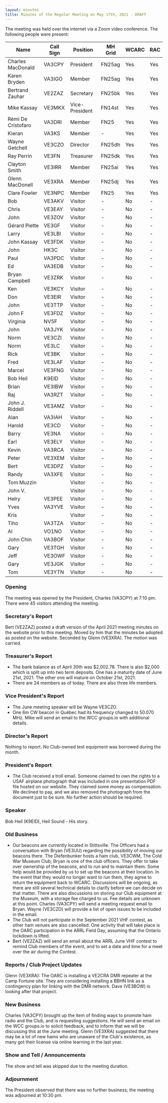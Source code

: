 ```yaml
---
layout: minutes
title: Minutes of the Regular Meeting on May 17th, 2021 - DRAFT
---
```

The meeting was held over the internet via a Zoom video conference.
The following people were present:

| Name                   | Call Sign  | Position         | MH Grid | WCARC | RAC |
|------------------------|------------|------------------|---------|-------|-----|
| Charles MacDonald      | VA3CPY     | President        | FN25ag  | Yes   | Yes |
| Karen Bryden           | VA3IGO     | Member           | FN25ag  | Yes   | Yes |
| Bertrand Zauhar        | VE2ZAZ     | Secretary        | FN25bk  | Yes   | Yes |
| Mike Kassay            | VE3MKX     | Vice-President   | FN14st  | Yes   | Yes |
| Rémi De Cristofaro     | VA3DRI     | Member           | FN25    | Yes   | Yes |
| Kieran                 | VA3KS      | Member           |   -     | Yes   | Yes |
| Wayne Getchell         | VE3CZO     | Director         | FN25dh  | Yes   | Yes |
| Ray Perrin             | VE3FN      | Treasurer        | FN25dk  | Yes   | Yes |
| Clayton Smith          | VE3IRR     | Member           | FN25ai  | Yes   | Yes |
| Glenn MacDonell        | VE3XRA     | Member           | FN25dj  | Yes   | Yes |
| Clare Fowler           | VE3NPC     | Member           | FN25    | Yes   | Yes |
| Bob                    | VE3AKV     | Visitor          |   -     | No    |  -  |
| Chris                  | VE3EAY     | Visitor          |   -     | No    |  -  |
| John                   | VE3ZOV     | Visitor          |   -     | No    |  -  |
| Gérard Piette          | VE3GF      | Visitor          |   -     | No    |  -  |
| Larry                  | VE3LBI     | Visitor          |   -     | No    |  -  |
| John Kassay            | VE3FDK     | Visitor          |   -     | No    |  -  |
| John                   | HK3C       | Visitor          |   -     | No    |  -  |
| Paul                   | VA3PDC     | Visitor          |   -     | No    |  -  |
| Ed                     | VA3EDB     | Visitor          |   -     | No    |  -  |
| Bryan Campbell         | VE3ZRK     | Visitor          |   -     | No    |  -  |
| Ken                    | VE3KCY     | Visitor          |   -     | No    |  -  |
| Don                    | VE3EIR     | Visitor          |   -     | No    |  -  |
| John                   | VE3TTP     | Visitor          |   -     | No    |  -  |
| John F                 | VE3FDZ     | Visitor          |   -     | No    |  -  |
| Virginia               | NV5F       | Visitor          |   -     | No    |  -  |
| John                   | VA3JYK     | Visitor          |   -     | No    |  -  |
| Norm                   | VE3CZI     | Visitor          |   -     | No    |  -  |
| Norm                   | VE3LC      | Visitor          |   -     | No    |  -  |
| Rick                   | VE3BK      | Visitor          |   -     | No    |  -  |
| Fred                   | VE3LAF     | Visitor          |   -     | No    |  -  |
| Marcel                 | VE3FNG     | Visitor          |   -     | No    |  -  |
| Bob Heil               | K9EID      | Visitor          |   -     | No    |  -  |
| Brian                  | VE3IBW     | Visitor          |   -     | No    |  -  |
| Raj                    | VA3RZT     | Visitor          |   -     | No    |  -  |
| John J. Riddell        | VE3AMZ     | Visitor          |   -     | No    |  -  |
| Alan                   | VA3IAH     | Visitor          |   -     | No    |  -  |
| Harold                 | VE3CD      | Visitor          |   -     | No    |  -  |
| Barry                  | VE3NA      | Visitor          |   -     | No    |  -  |
| Earl                   | VE3ELY     | Visitor          |   -     | No    |  -  |
| Kevin                  | VA3RCA     | Visitor          |   -     | No    |  -  |
| Peter                  | VE3XEM     | Visitor          |   -     | No    |  -  |
| Bert                   | VE3DPZ     | Visitor          |   -     | No    |  -  |
| Randy                  | VA3XFE     | Visitor          |   -     | No    |  -  |
| Tom Muzzin             |            | Visitor          |   -     | No    |  -  |
| John V.                |            | Visitor          |   -     | No    |  -  |
| Helry                  | VE3PEE     | Visitor          |   -     | No    |  -  |
| Yves                   | VA3YVE     | Visitor          |   -     | No    |  -  |
| Kris                   |            | Visitor          |   -     | No    |  -  |
| Tiho                   | VA3TZA     | Visitor          |   -     | No    |  -  |
| Al                     | VO1NO      | Visitor          |   -     | No    |  -  |
| John Chin              | VA3BOF     | Visitor          |   -     | No    |  -  |
| Gary                   | VE3TGH     | Visitor          |   -     | No    |  -  |
| Jeff                   | VE3OWF     | Visitor          |   -     | No    |  -  |
| Gary                   | VE3JGK     | Visitor          |   -     | No    |  -  |
| Tom                    | VE3YTN     | Visitor          |   -     | No    |  -  |

### Opening
The meeting was opened by the President, Charles (VA3CPY) at 7:10 pm.
There were 45 visitors attending the meeting.

### Secretary's Report
Bert (VE2ZAZ) posted a draft version of the April 2021 meeting minutes on the website prior to this meeting. Moved by him that the minutes be adopted as posted on the website. Seconded by Glenn (VE3XRA). The motion was carried.

### Treasurer's Report
- The bank balance as of April 30th was $2,002.78. There is also $2,000 which is split up into two term deposits. One has a maturity date of June 21st, 2021. The other one will mature on October 21st, 2021.
- There are 24 members as of today. There are also three life members.

### Vice President's Report
- The June meeting speaker will be Wayne VE3CZO.
- One 6m CW beacon in Québec had its frequency changed to 50.070 MHz. Mike will send an email to the WCC groups.io with additional details.

### Director's Report
Nothing to report. No Club-owned test equipment was borrowed during the month.

### President's Report
- The Club received a troll email. Someone claimed to own the rights to a USAF airplane photograph that was included in one presentation PDF file hosted on our website. They claimed some money as compensation. We declined to pay, and we also removed the photograph from the document just to be sure. No further action should be required.

### Speaker
Bob Heil (K9EID), Heil Sound - His story.

### Old Business
- Our beacons are currently located in Stittsville. The Officers had a conversation with Bryan (VE3UU) regarding the possibility of moving our beacons there. The Diefenbunker hosts a ham club, VE3CWM, The Cold War Museum Club; Bryan is one of the club officers. They offer to take over ownership of the beacons, and to run and to maintain them. Some help would be provided by us to set up the beacons at their location. In the event that they would no longer want to run them, they agree to return the equipment back to WCARC. Discussions will be ongoing, as there are still several technical details to clarify before we can decide on that matter. There are also discussions on storing our Club equipment at the Museum, with a storage fee charged to us. Fee details are unknown at this point. Charles (VA3CPY) will send a meeting request email to Bryan. Wayne (VE3CZO) will provide a list of open issues to be included in the email.
- The Club will not participate in the September 2021 VHF contest, as other ham venues are also cancelled. One activity that will take place is the OARC participation in the ARRL Field Day, assuming that the Ontario lockdown is lifted.
- Bert (VE2ZAZ) will send an email about the ARRL June VHF contest to remind Club members of the event, and to set a date and time for a meet over the air during the Contest.

### Reports / Club Project Updates
Glenn (VE3XRA): The OARC is installing a VE2CRA DMR repeater at the Camp Fortune site. They are considering installing a BBHN link as a contingency plan for linking with the DMR network. Dave (VE3BOW) is looking after that project.

### New Business
Charles (VA3CPY) brought up the item of finding ways to promote ham radio and the Club, and is requesting suggestions. He will send an email on the WCC groups.io to solicit feedback, and to inform that we will be discussing this at the June meeting. Glenn (VE3XRA) suggested that there may be a lot of new hams who are unaware of the Club's existence, as many got their license via online learning in the last year.

### Show and Tell / Announcements
The show and tell was skipped due to the meeting duration.

### Adjournment
The President observed that there was no further business; the meeting was adjourned at 10:30 pm.
